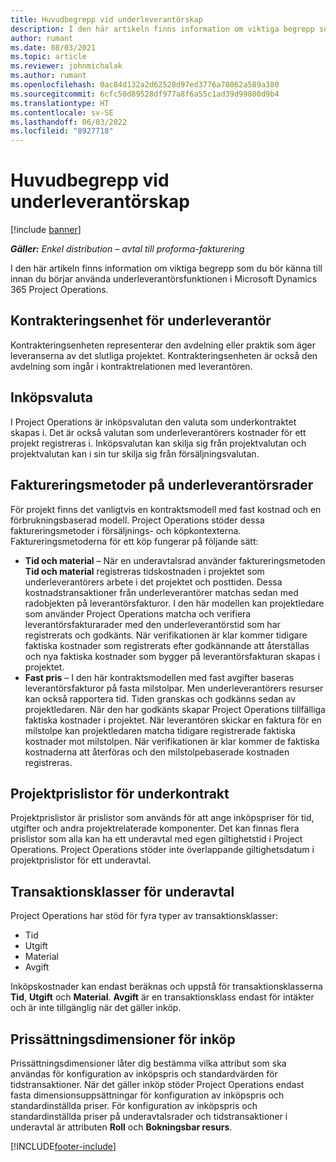 ```yaml
---
title: Huvudbegrepp vid underleverantörskap
description: I den här artikeln finns information om viktiga begrepp som kan användas vid underkonfigurering i Microsoft Dynamics 365 Project Operations.
author: rumant
ms.date: 08/03/2021
ms.topic: article
ms.reviewer: johnmichalak
ms.author: rumant
ms.openlocfilehash: 0ac84d132a2d62528d97ed3776a78062a589a380
ms.sourcegitcommit: 6cfc50d89528df977a8f6a55c1ad39d99800d9b4
ms.translationtype: HT
ms.contentlocale: sv-SE
ms.lasthandoff: 06/03/2022
ms.locfileid: "8927718"
---
```

# <a name="key-concepts-in-subcontracting"></a>Huvudbegrepp vid underleverantörskap

[!include [banner](../../includes/dataverse-preview.md)]

_**Gäller:** Enkel distribution – avtal till proforma-fakturering_

I den här artikeln finns information om viktiga begrepp som du bör känna till innan du börjar använda underleverantörsfunktionen i Microsoft Dynamics 365 Project Operations.

## <a name="contracting-unit-on-the-subcontract"></a>Kontrakteringsenhet för underleverantör

Kontrakteringsenheten representerar den avdelning eller praktik som äger leveranserna av det slutliga projektet. Kontrakteringsenheten är också den avdelning som ingår i kontraktrelationen med leverantören.

## <a name="purchase-currency"></a>Inköpsvaluta

I Project Operations är inköpsvalutan den valuta som underkontraktet skapas i. Det är också valutan som underleverantörers kostnader för ett projekt registreras i. Inköpsvalutan kan skilja sig från projektvalutan och projektvalutan kan i sin tur skilja sig från försäljningsvalutan.

## <a name="billing-methods-on-subcontract-lines"></a>Faktureringsmetoder på underleverantörsrader

För projekt finns det vanligtvis en kontraktsmodell med fast kostnad och en förbrukningsbaserad modell. Project Operations stöder dessa faktureringsmetoder i försäljnings- och köpkontexterna. Faktureringsmetoderna för ett köp fungerar på följande sätt:

- **Tid och material** – När en underavtalsrad använder faktureringsmetoden **Tid och material** registreras tidskostnaden i projektet som underleverantörers arbete i det projektet och posttiden. Dessa kostnadstransaktioner från underleverantörer matchas sedan med radobjekten på leverantörsfakturor. I den här modellen kan projektledare som använder Project Operations matcha och verifiera leverantörsfakturarader med den underleverantörstid som har registrerats och godkänts. När verifikationen är klar kommer tidigare faktiska kostnader som registrerats efter godkännande att återställas och nya faktiska kostnader som bygger på leverantörsfakturan skapas i projektet.
- **Fast pris** – I den här kontraktsmodellen med fast avgifter baseras leverantörsfakturor på fasta milstolpar. Men underleverantörers resurser kan också rapportera tid. Tiden granskas och godkänns sedan av projektledaren. När den har godkänts skapar Project Operations tillfälliga faktiska kostnader i projektet. När leverantören skickar en faktura för en milstolpe kan projektledaren matcha tidigare registrerade faktiska kostnader mot milstolpen. När verifikationen är klar kommer de faktiska kostnaderna att återföras och den milstolpebaserade kostnaden registreras.

## <a name="project-price-lists-on-subcontracts"></a>Projektprislistor för underkontrakt

Projektprislistor är prislistor som används för att ange inköpspriser för tid, utgifter och andra projektrelaterade komponenter. Det kan finnas flera prislistor som alla kan ha ett underavtal med egen giltighetstid i Project Operations. Project Operations stöder inte överlappande giltighetsdatum i projektprislistor för ett underavtal.

## <a name="transaction-classes-on-subcontracts"></a>Transaktionsklasser för underavtal

Project Operations har stöd för fyra typer av transaktionsklasser:

- Tid
- Utgift
- Material
- Avgift

Inköpskostnader kan endast beräknas och uppstå för transaktionsklasserna **Tid**, **Utgift** och **Material**. **Avgift** är en transaktionsklass endast för intäkter och är inte tillgänglig när det gäller inköp.

## <a name="purchase-pricing-dimensions"></a>Prissättningsdimensioner för inköp

Prissättningsdimensioner låter dig bestämma vilka attribut som ska användas för konfiguration av inköpspris och standardvärden för tidstransaktioner. När det gäller inköp stöder Project Operations endast fasta dimensionsuppsättningar för konfiguration av inköpspris och standardinställda priser. För konfiguration av inköpspris och standardinställda priser på underavtalsrader och tidstransaktioner i underavtal är attributen **Roll** och **Bokningsbar resurs**.

[!INCLUDE[footer-include](../../includes/footer-banner.md)]
